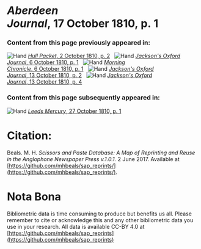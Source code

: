 # *Aberdeen Journal*, 17 October 1810, p. 1  
  
### Content from this page previously appeared in:  
![Hand](http://scissorsandpaste.net/wp-content/uploads/2017/06/smallhandpointer.png) [*Hull Packet*, 2 October 1810, p. 2](https://mhbeals.github.io/sap_html/Hull-Packet/Hull-Packet-2-October-1810-p-2)  
![Hand](http://scissorsandpaste.net/wp-content/uploads/2017/06/smallhandpointer.png) [*Jackson's Oxford Journal*, 6 October 1810, p. 1](https://mhbeals.github.io/sap_html/Jackson's-Oxford-Journal/Jackson's-Oxford-Journal-6-October-1810-p-1)  
![Hand](http://scissorsandpaste.net/wp-content/uploads/2017/06/smallhandpointer.png) [*Morning Chronicle*, 6 October 1810, p. 1](https://mhbeals.github.io/sap_html/Morning-Chronicle/Morning-Chronicle-6-October-1810-p-1)  
![Hand](http://scissorsandpaste.net/wp-content/uploads/2017/06/smallhandpointer.png) [*Jackson's Oxford Journal*, 13 October 1810, p. 2](https://mhbeals.github.io/sap_html/Jackson's-Oxford-Journal/Jackson's-Oxford-Journal-13-October-1810-p-2)  
![Hand](http://scissorsandpaste.net/wp-content/uploads/2017/06/smallhandpointer.png) [*Jackson's Oxford Journal*, 13 October 1810, p. 4](https://mhbeals.github.io/sap_html/Jackson's-Oxford-Journal/Jackson's-Oxford-Journal-13-October-1810-p-4)  
  
### Content from this page subsequently appeared in:  
![Hand](http://scissorsandpaste.net/wp-content/uploads/2017/06/smallhandpointer.png) [*Leeds Mercury*, 27 October 1810, p. 1](https://mhbeals.github.io/sap_html/Leeds-Mercury/Leeds-Mercury-27-October-1810-p-1)  


# Citation: 

Beals. M. H. *Scissors and Paste Database: A Map of Reprinting and Reuse in the Anglophone Newspaper Press v.1.0.1.* 2 June 2017. Available at [https://github.com/mhbeals/sap_reprints/](https://github.com/mhbeals/sap_reprints/). 

# Nota Bona

Bibliometric data is time consuming to produce but benefits us all. Please remember to cite or acknowledge this and any other bibliometric data you use in your research. All data is available CC-BY 4.0 at [https://github.com/mhbeals/sap_reprints](https://github.com/mhbeals/sap_reprints)